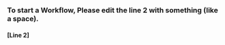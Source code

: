### To start a Workflow, Please edit the line 2 with something (like a space).
#### [Line 2]         
